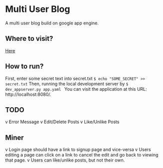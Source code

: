# Multi User Blog
A multi user blog build on google app engine.

## Where to visit?

[Here](https://multi-user-blog-1358.appspot.com)

## How to run?

First, enter some secret text into secret.txt
`$ echo "SOME_SECRET" >> secret.txt`
Then, running the local development server by
`$ dev_appserver.py app.yaml `
You can visit the application at this URL: http://localhost:8080/.


## TODO

v Error Message
v Edit/Delete Posts
v Like/Unlike Posts


## Miner

v Login page should have a link to signup page and vice-versa
v Users editing a page can click on a link to cancel the edit and go back to viewing that page.
v Users can like/unlike posts, but not their own.

